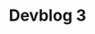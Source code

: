---
slug: 3
title: Devblog 3
description: As with so many of the best things life has to offer, we at Scrap Mechanic HQ find ourselves tired a...
image: images/devblog/3/title.png
toc_max_heading_level: 4
---